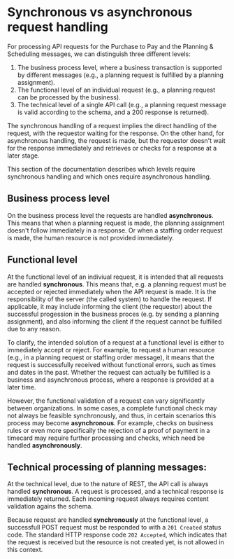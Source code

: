 # Synchronous vs asynchronous request handling

For processing API requests for the Purchase to Pay and the Planning & Scheduling messages, we can distinguish three different levels:

1. The business process level, where a business transaction is supported by different messages (e.g., a planning request is fulfilled by a planning assignment).
2. The functional level of an individual request (e.g., a planning request can be processed by the business).
3. The technical level of a single API call (e.g., a planning request message is valid according to the schema, and a 200 response is returned).

The synchronous handling of a request implies the direct handling of the request, with the requestor waiting for the response. On the other hand, for asynchronous handling, the request is made, but the requestor doesn't wait for the response immediately and retrieves or checks for a response at a later stage.

This section of the documentation describes which levels require synchronous handling and which ones require asynchronous handling.

## Business process level

On the business process level the requests are handled **asynchronous**. This means that when a planning request is made, the planning assignment doesn't follow immediately in a response. Or when a staffing order request is made, the human resource is not provided immediately. 

## Functional level

At the functional level of an indiviual request, it is intended that all requests are handled **synchronous**. This means that, e.g. a planning request must be accepted or rejected immediately when the API request is made. It is the responsibility of the server (the called system) to handle the request. If applicable, it may include informing the client (the requestor) about the successful progession in the business proces (e.g. by sending a planning assignment), and also informing the client if the request cannot be fulfilled due to any reason.

To clarify, the intended solution of a request at a functional level is either to immediately accept or reject. For example, to request a human resource (e.g., in a planning request or staffing order message), it means that the request is successfully received without functional errors, such as times and dates in the past. Whether the request can actually be fulfilled is a business and asynchronous process, where a response is provided at a later time.

However, the functional validation of a request can vary significantly between organizations. In some cases, a complete functional check may not always be feasible synchronously, and thus,  in certain scenarios this process may become **asynchronous**. For example, checks on business rules or even more specifically the rejection of a proof of payment in a timecard may require further processing and checks, which need be handled **asynchronously**.



## Technical processing of planning messages:

At the technical level, due to the nature of REST, the API call is always handled **synchronous**. A request is processed, and a technical response is immediately returned. Each incoming request always requires content validation agains the schema.

Because request are handled **synchronously** at the functional level, a successfull POST request must be responded to with a `201 Created` status code. The standard HTTP response code `202 Accepted`, which indicates that the request is received but the resource is not created yet, is not allowed in this context.
